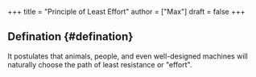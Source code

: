+++
title = "Principle of Least Effort"
author = ["Max"]
draft = false
+++

## Defination {#defination}

It postulates that animals, people, and even well-designed machines will
naturally choose the path of least resistance or "effort".
